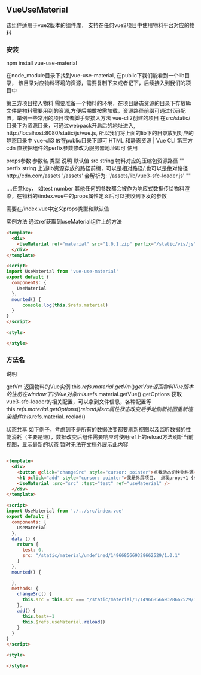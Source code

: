 ## VueUseMaterial
该组件适用于vue2版本的组件库， 支持在任何vue2项目中使用物料平台对应的物料
### 安装
npm install vue-use-material

在node_module目录下找到vue-use-material, 在public下我们能看到一个lib目录， 该目录对应物料环境的资源，需要复制下来或者记下，后续接入到我们的项目中



第三方项目接入物料
需要准备一个物料的环境，在项目静态资源的目录下存放lib文件是物料需要用到的资源,方便后期做按需加载，资源路径前缀可通过代码配置，举例一些常用的项目或者脚手架接入方法
vue-cli2创建的项目
在src/static/目录下为资源目录，可通过webpack开启后的地址进入, http://localhost:8080/static/js/vue.js, 所以我们将上面的lib下的目录放到对应的静态目录中
vue-cli3 
放在public目录下即可 HTML 和静态资源 | Vue CLI
第三方cdn
直接把组件的perfix参数修改为服务器地址即可
使用
<template>
  <div>
    <UseMaterial src="xxxxx.zip" perfix="/static/vis/js"/>
  </div>
</template>

<script>
import UseMaterial from 'vue-use-material'
export default {
  components: {
    UseMaterial
  }
}
</script>

<style>

</style>

props参数
参数名
类型
说明
默认值
src
string
物料对应的压缩包资源路径
""
perfix
string
上述lib资源存放的路径前缀，可以是相对路径/,也可以是绝对路径http://cdn.com/assets
'/assets' 会解析为: '/assets/lib/vue3-sfc-loader.js'
""

....任意key， 如test
number
其他任何的参数都会被作为响应式数据传给物料渲染，在物料的/index.vue中的props属性定义后可以接收到下发的参数

需要在/index.vue中定义props类型和默认值



实例方法
通过ref获取到useMaterial组件上的方法
```html
<template>
  <div>
    <UseMaterial ref="material" src="1.0.1.zip" perfix="/static/vis/js"/>
  </div>
</template>

<script>
import UseMaterial from 'vue-use-material'
export default {
  components: {
    UseMaterial
  },
  mounted() {
      console.log(this.$refs.material)
  }
}
</script>

<style>

</style>
```

### 方法名
说明

getVm
返回物料的Vue实例
this.$refs.material.getVm()
getVue
返回物料Vue版本的注册在window下的Vue对象
this.$refs.material.getVue()
getOptions
获取vue3-sfc-loader的相关配置，可以拿到文件信息，各种配置等
this.$refs.material. getOptions()
reload
非src属性状态改变后手动刷新视图重新渲染组件
this.$refs.material. reolad()

状态共享
如下例子，考虑到不是所有的数据改变都要刷新视图以及监听数据的性能消耗（主要是懒），数据改变后组件需要响应时使用ref上的reload方法刷新当前视图，显示最新的状态
暂时无法在文档外展示此内容
```html

<template>
  <div>
    <button @click="changeSrc" style="cursor: pointer">点我动态切换物料源</button>
    <h1 @click="add" style="cursor: pointer">我是外层项目， 点我props+1 {{test}}</h1>
    <UseMaterial :src="src" :test="test" ref="useMaterial" />
  </div>
</template>

<script>
import UseMaterial from './../src/index.vue'
export default {
  components: {
    UseMaterial
  },
  data () {
    return {
      test: 0,
      src: "/static/material/undefined/1496685669328662529/1.0.1"
    }
  },
  mounted() {

  },
  methods: {
    changeSrc() {
      this.src = this.src === "/static/material/1/1496685669328662529/1" ? "/static/material/undefined/1496685669328662529/1.0.1" : "/static/material/1/1496685669328662529/1" 
    },
    add() {
      this.test+=1
      this.$refs.useMaterial.reload()
    }
  }
}
</script>

<style>

</style>

```
